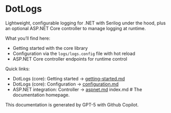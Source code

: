 # DotLogs

Lightweight, configurable logging for .NET with Serilog under the hood, plus an optional ASP.NET Core controller to manage logging at runtime.

What you’ll find here:

- Getting started with the core library
- Configuration via the `logs/logs.config` file with hot reload
- ASP.NET Core controller endpoints for runtime control

Quick links:

- DotLogs (core): Getting started → [getting-started.md](getting-started.md)
- DotLogs (core): Configuration → [configuration.md](configuration.md)
- ASP.NET integration: Controller → [aspnet.md](aspnet.md)
        index.md  # The documentation homepage.


This documentation is generated by GPT-5 with Github Copilot.